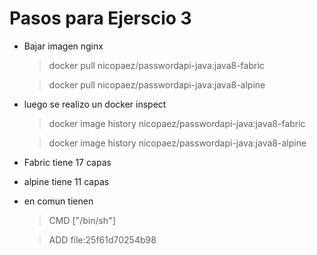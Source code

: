 # Pasos para Ejerscio 3

* Bajar imagen nginx

    > docker pull nicopaez/passwordapi-java:java8-fabric

    > docker pull nicopaez/passwordapi-java:java8-alpine

* luego se realizo un docker inspect 

    >  docker image history nicopaez/passwordapi-java:java8-fabric

    >  docker image history nicopaez/passwordapi-java:java8-alpine

* Fabric tiene 17 capas

* alpine tiene 11 capas

* en comun tienen
    >  CMD ["/bin/sh"]

    >  ADD file:25f61d70254b98

